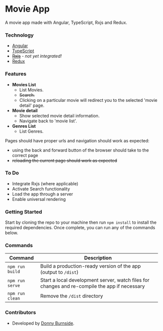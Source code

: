 # Movie App
A movie app made with Angular, TypeScript, Rxjs and Redux.


### Technology
- [Angular](https://angular.io/)
- [TypeScript](https://www.typescriptlang.org/)
- [~~Rxjs~~](https://github.com/ReactiveX/rxjs) - _not yet integrated!_
- [Redux](https://redux.js.org/)


### Features
- **Movies List**
  - List Movies.
  - ~~Search.~~
  - Clicking on a particular movie will redirect you to the selected &#39;movie detail&#39; page.
- **Movie detail**
  - Show selected movie detail information.
  - Navigate back to &#39;movie list&#39;.
- **Genres List**
  - List Genres.

Pages should have proper urls and navigation should work as expected:
  - using the back and forward button of the browser should take to the correct page
  - ~~reloading the current page should work as expected~~


### To Do
- Integrate Rxjs (where applicable)
- Activate Search functionality
- Load the app through a server
- Enable universal rendering


### Getting Started
Start by cloning the repo to your machine then run `npm install` to install the required dependencies. Once complete, you can run any of the commands below.


### Commands
| Command | Description
|-|-
| `npm run build` | Build a production-ready version of the app (output to `/dist`)
| `npm run serve` | Start a local development server, watch files for changes and re-compile the app if necessary
| `npm run clean` | Remove the `/dist` directory


### Contributors
* Developed by [Donny Burnside](http://www.donnyburnside.com/).
